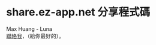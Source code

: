 share.ez-app.net 分享程式碼
===========================
Max Huang - Luna<br>
<a href="mailto:max@ez-app.net">聯絡我</a>，（給你最好的）。